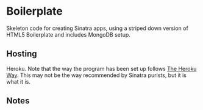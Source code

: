 # Boilerplate

Skeleton code for creating Sinatra apps, using a striped down version of HTML5 Boilerplate and includes MongoDB setup.

## Hosting

Heroku. Note that the way the program has been set up follows [The Heroku Way](https://devcenter.heroku.com/articles/rack). This may not be the way recommended by Sinatra purists, but it is what it is.

## Notes